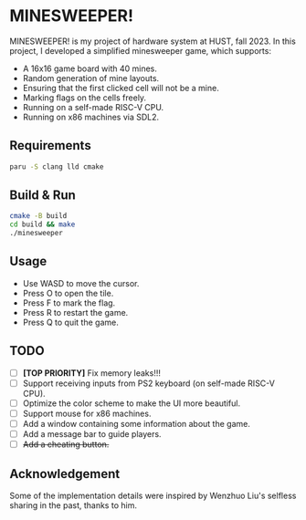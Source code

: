 # MINESWEEPER!

MINESWEEPER! is my project of hardware system at HUST, fall 2023. In this project, I developed a simplified minesweeper game, which supports:
- A 16x16 game board with 40 mines.
- Random generation of mine layouts.
- Ensuring that the first clicked cell will not be a mine.
- Marking flags on the cells freely.
- Running on a self-made RISC-V CPU.
- Running on x86 machines via SDL2.

## Requirements
```bash
paru -S clang lld cmake
```

## Build & Run
```bash
cmake -B build
cd build && make
./minesweeper
```

## Usage
- Use WASD to move the cursor.
- Press O to open the tile.
- Press F to mark the flag.
- Press R to restart the game.
- Press Q to quit the game.

## TODO
- [ ] **[TOP PRIORITY]** Fix memory leaks!!!
- [ ] Support receiving inputs from PS2 keyboard (on self-made RISC-V CPU).
- [ ] Optimize the color scheme to make the UI more beautiful.
- [ ] Support mouse for x86 machines.
- [ ] Add a window containing some information about the game.
- [ ] Add a message bar to guide players.
- [ ] ~~Add a cheating button.~~

## Acknowledgement
Some of the implementation details were inspired by Wenzhuo Liu's selfless sharing in the past, thanks to him.